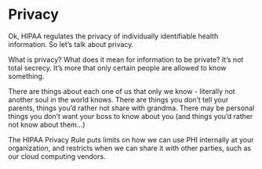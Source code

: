 # Privacy

Ok, HIPAA regulates the privacy of individually identifiable health information. So let’s talk about privacy.

What is privacy? What does it mean for information to be private? It’s not total secrecy. It’s more that only certain people are allowed to know something.

There are things about each one of us that only we know - literally not another soul in the world knows. There are things you don’t tell your parents, things you’d rather not share with grandma. There may be personal things you don’t want your boss to know about you (and things you’d rather not know about them…)

The HIPAA Privacy Rule puts limits on how we can use PHI internally at your organization, and restricts when we can share it with other parties, such as our cloud computing vendors.
